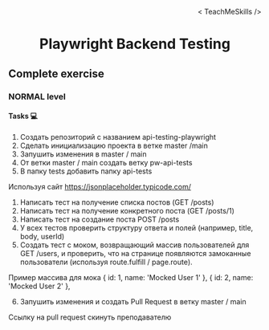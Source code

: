 <p align='right'>< TeachMeSkills /></p>
<h1 align='center'>Playwright Backend Testing</h1>

## Complete exercise

### NORMAL level

#### Tasks 💻

1. Создать репозиторий с названием api-testing-playwright
2. Сделать инициализацию проекта в ветке master /main
3. Запушить изменения в master / main
4. От ветки master / main создать ветку pw-api-tests
5. В папку tests добавить папку api-tests

Используя сайт https://jsonplaceholder.typicode.com/
1. Написать тест на получение списка постов (GET /posts)
2. Написать тест на получение конкретного поста (GET /posts/1)
3. Написать тест на создание поста POST /posts 
4. У всех тестов проверить структуру ответа и полей (например, title, body, userId)
5. Создать тест с моком, возвращающий массив пользователей для GET /users, и проверить, что на странице появляются замоканные пользователи (используя route.fulfill / page.route).

Пример массива для мока 
        { id: 1, name: 'Mocked User 1' },
        { id: 2, name: 'Mocked User 2' },

6. Запушить изменения и создать Pull Request в ветку master / main

Ссылку на pull request скинуть преподавателю
 
